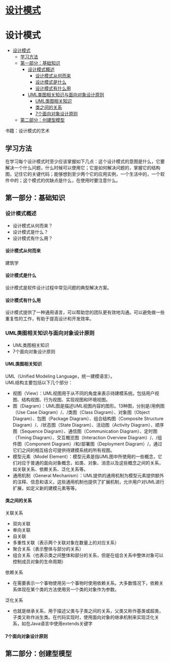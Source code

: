 # [设计模式](https://github.com/hadleysu/gitblog/issues/5)

# 设计模式

- [设计模式](#设计模式)
  - [学习方法](#学习方法)
  - [第一部分：基础知识](#第一部分基础知识)
    - [设计模式概述](#设计模式概述)
      - [设计模式从何而来](#设计模式从何而来)
      - [设计模式是什么](#设计模式是什么)
      - [设计模式有什么用](#设计模式有什么用)
    - [UML类图相关知识与面向对象设计原则](#uml类图相关知识与面向对象设计原则)
      - [UML类图相关知识](#uml类图相关知识)
      - [类之间的关系](#类之间的关系)
      - [7个面向对象设计原则](#7个面向对象设计原则)
  - [第二部分：创建型模型](#第二部分创建型模型)

书籍：设计模式的艺术

## 学习方法

在学习每个设计模式时至少应该掌握如下几点：这个设计模式的意图是什么，它要解决一个什么问题，什么时候可以使用它；它是如何解决问题的，掌握它的结构图，记住它的关键代码；能够想到至少两个它的应用实例，一个生活中的，一个软件中的；这个模式的优缺点是什么，在使用时要注意什么。

## 第一部分：基础知识

### 设计模式概述

- 设计模式从何而来？
- 设计模式是什么？
- 设计模式有什么用？

#### 设计模式从何而来

建筑学

#### 设计模式是什么

设计模式是软件设计过程中常见问题的典型解决方案。

#### 设计模式有什么用

设计模式提供了一种通用语言，可以帮助您的团队更有效地沟通。可以避免做一些重复性的工作，有助于提高设计和开发效率。

### UML类图相关知识与面向对象设计原则

- UML类图相关知识
- 7个面向对象设计原则

#### UML类图相关知识

UML（Unified Modeling Language，统一建模语言）。  
UML结构主要包括以下几个部分：

- 视图（View）：UML视图用于从不同的角度来表示待建模系统。包括用户视图、结构视图、行为视图、实现视图和环境视图。
- 图（Diagram）：UML图是描述UML视图内容的图形。13种图，分别是/用例图（Use Case Diagram）/、/类图（Class Diagram）、对象图（Object Diagram）、包图（Package Diagram）、组合结构图（Composite Structure Diagram）/、/状态图（State Diagram）、活动图（Activity Diagram）、顺序图（Sequence Diagram）、通信图（Communication Diagram）、定时图（Timing Diagram）、交互概览图（Interaction Overview Diagram）/、/组件图（Component Diagram）/和/部署图（Deployment Diagram）/，通过它们之间的相互结合可提供待建模系统的所有视图。
- 模型元素（Model Element）：模型元素是指UML图中所使用的一些概念，它们对应于普通的面向对象概念，如类、对象、消息以及这些概念之间的关系，如关联关系、依赖关系、泛化关系等。
- 通用机制（General Mechanism）：UML提供的通用机制为模型元素提供额外的注释、信息和语义，这些通用机制也提供了扩展机制，允许用户对UML进行扩展，如定义新的建模元素等等。

#### 类之间的关系

关联关系

- 双向关联
- 单向关联
- 自关联
- 多重性关联（表示两个关联对象在数量上的对应关系）
- 聚合关系（表示整体与部分的关系）
- 组合关系（也表示类之间整体和部分的关系，但是在组合关系中整体对象可以控制成员对象的生命周期）

依赖关系

- 在需要表示一个事物使用另一个事物时使用依赖关系。大多数情况下，依赖关系体现在某个类的方法使用另一个类的对象作为参数。

泛化关系

- 也就是继承关系，用于描述父类与子类之间的关系，父类又称作基类或超类，子类又称作派生类。在代码实现时，使用面向对象的继承机制来实现泛化关系，如在Java语言中使用extends关键字

#### 7个面向对象设计原则

## 第二部分：创建型模型


